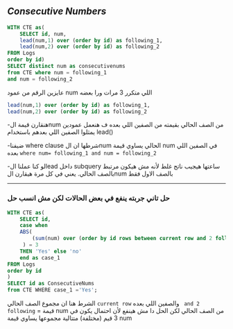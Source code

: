 ## _Consecutive Numbers_

```sql
WITH CTE as(
    SELECT id, num,
    lead(num,1) over (order by id) as following_1,
    lead(num,2) over (order by id) as following_2
FROM Logs
order by id)
SELECT distinct num as consecutivenums
from CTE where num = following_1 
and num = following_2
```
عايزين الرقم من عمود num اللي متكرر 3 مرات ورا بعضه
```sql
lead(num,1) over (order by id) as following_1,
lead(num,2) over (order by id) as following_2
```

-هنقارن قيمة الnum من الصف الحالي بقيمته من الصفين اللي بعده ف هنعمل عمودين يمثلوا الصفين اللي بعدهم باستخدام lead() 

-ضيفنا where clause شرطها ان الnum الحالي يساوي قيمة num في الصفين اللي بعده ```where num= following_1 and num = following_2```

-لو كنا عملنا الlead داخل subquery ساعتها هيجيب ناتج غلط لأنه مش هيكون مرتبط بالصف الحالي. يعني في كل مرة هيقارن الnum بالصف الاول فقط

---
### حل تاني جربته ينفع في بعض الحالات لكن مش انسب حل
```sql
WITH CTE as(
    SELECT id,
    case when
    ABS(
        (sum(num) over (order by id rows between current row and 2 following))/num
     ) = 3
    THEN 'Yes' else 'no'
    end as case_1
FROM Logs
order by id
)
SELECT id as ConsecutiveNums
from CTE WHERE case_1 ='Yes';
```
الشرط هنا ان مجموع الصف الحالي ```current row``` والصفين اللي بعده ``` and 2 following``` = قيمة num من الصف الحالي
لكن الحل دا مش هينفع لأن احتمال يكون في 3 قيم (مختلفة) متتالية مجموعها يساوي قيمة num 
